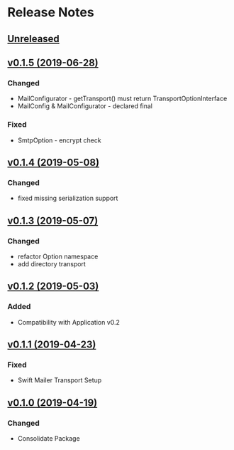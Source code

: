 # Release Notes

## [Unreleased](https://github.com/ixocreate/mail-package/compare/0.1.5...develop)

## [v0.1.5 (2019-06-28)](https://github.com/ixocreate/mail-package/compare/0.1.4...0.1.5)
### Changed
- MailConfigurator - getTransport() must return TransportOptionInterface 
- MailConfig & MailConfigurator - declared final
### Fixed
- SmtpOption - encrypt check

## [v0.1.4 (2019-05-08)](https://github.com/ixocreate/mail-package/compare/0.1.3...0.1.4)
### Changed
- fixed missing serialization support

## [v0.1.3 (2019-05-07)](https://github.com/ixocreate/mail-package/compare/0.1.2...0.1.3)
### Changed
- refactor Option namespace
- add directory transport

## [v0.1.2 (2019-05-03)](https://github.com/ixocreate/mail-package/compare/0.1.1...0.1.2)
### Added
- Compatibility with Application v0.2

## [v0.1.1 (2019-04-23)](https://github.com/ixocreate/mail-package/compare/0.1.0...0.1.1)
### Fixed
- Swift Mailer Transport Setup

## [v0.1.0 (2019-04-19)](https://github.com/ixocreate/mail-package/compare/master...0.1.0)
### Changed
- Consolidate Package

